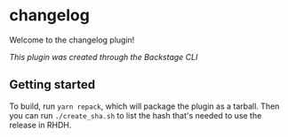 # changelog

Welcome to the changelog plugin!

_This plugin was created through the Backstage CLI_

## Getting started

To build, run `yarn repack`, which will package the plugin as a tarball.  Then
you can run `./create_sha.sh` to list the hash that's needed to use the release
in RHDH.
